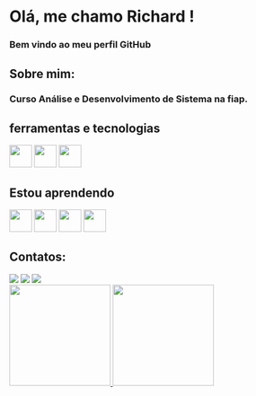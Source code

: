# Olá, me chamo Richard ! 
### Bem vindo ao meu perfil GitHub 

## Sobre mim:

### Curso Análise e Desenvolvimento de Sistema na fiap.

## ferramentas e tecnologias 
<img src="https://cdn.jsdelivr.net/gh/devicons/devicon@latest/icons/html5/html5-original.svg" width="40" heigth="40"/> <img src="https://cdn.jsdelivr.net/gh/devicons/devicon@latest/icons/css3/css3-original.svg"  width="40" heigth="40" /> <img src="https://cdn.jsdelivr.net/gh/devicons/devicon@latest/icons/javascript/javascript-original.svg"  width="40" heigth="40" />



## Estou aprendendo
<img src="https://cdn.jsdelivr.net/gh/devicons/devicon@latest/icons/react/react-original.svg"   width="40" heigth="40"/> <img src="https://cdn.jsdelivr.net/gh/devicons/devicon@latest/icons/typescript/typescript-original.svg"   width="40" heigth="40"/> <img src="https://cdn.jsdelivr.net/gh/devicons/devicon@latest/icons/java/java-original.svg"  width="40" heigth="40" /> <img src="https://cdn.jsdelivr.net/gh/devicons/devicon@latest/icons/nextjs/nextjs-original.svg"  width="40" heigth="40" />


## Contatos:

<div>
<a href="https://instagram.com/lopes_richard1" target="_blank"><img loading="lazy" src="https://img.shields.io/badge/-Instagram-%23E4405F?style=for-the-badge&logo=instagram&logoColor=white" target="_blank"></a>
<a href = "mailto:richardlopes348@gmail.com"><img loading="lazy" src="https://img.shields.io/badge/Gmail-D14836?style=for-the-badge&logo=gmail&logoColor=white" target="_blank"></a>
<a href="https://www.linkedin.com/in/richard-lopes-964a4b24a/" target="_blank"><img loading="lazy"src="https://img.shields.io/badge/-LinkedIn-%230077B5?style=for-the-badge&logo=linkedin&logoColor=white" target="_blank"></a>   
  
</div>

<div>
<a href="https://github.com/Richardlopes1">
<img loading="lazy" height="180em" src="https://github-readme-stats.vercel.app/api/top-langs/?username=Richardlopes1&layout=compact&langs_count=7&theme=dracula"/>
<img loading="lazy" height="180em" src="https://github-readme-stats.vercel.app/api?username=Richardlopes1&show_icons=true&theme=dracula&include_all_commits=true&count_private=true"/>
</div>




<!--
**RichardLopes1/Richardlopes1** is a ✨ _special_ ✨ repository because its `README.md` (this file) appears on your GitHub profile.

Here are some ideas to get you started:

- 🔭 I’m currently working on ...
- 🌱 I’m currently learning ...
- 👯 I’m looking to collaborate on ...
- 🤔 I’m looking for help with ...
- 💬 Ask me about ...
- 📫 How to reach me: ...
- 😄 Pronouns: ...
- ⚡ Fun fact: ...
-->
